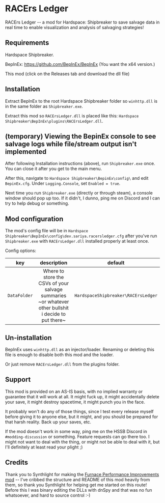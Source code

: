 ﻿# RACErs Ledger

RACErs Ledger -- a mod for Hardspace: Shipbreaker to save salvage data in real time to enable visualization and analysis of salvaging strategies! 

## Requirements

Hardspace Shipbreaker.

BepInEx: https://github.com/BepInEx/BepInEx (You want the x64 version.)

This mod (click on the Releases tab and download the dll file)

## Installation

Extract BepInEx to the root Hardspace Shipbreaker folder so `winhttp.dll` is in the same folder as `Shipbreaker.exe`.

Extract this mod so `RACErsLedger.dll` is placed like this: `Hardspace Shipbreaker\BepInEx\plugins\RACErsLedger.dll`.

## (temporary) Viewing the BepinEx console to see salvage logs while file/stream output isn't implemented

After following Installation instructions (above), run `Shipbreaker.exe` once. You can close it after you get to the main menu.

After this, navigate to `Hardspace Shipbreaker\BepinEx\config\` and edit `BepinEx.cfg`. Under `Logging.Console`, set `Enabled = true`.

Next time you run `Shipbreaker.exe` (directly or through steam), a console window should pop up too. If it didn't, I dunno, ping me on Discord and I can try to help debug or something.

## Mod configuration
The mod's config file will be in `Hardspace Shipbreaker\BepInEx\config\dev.sariya.racersledger.cfg` after you've run `Shipbreaker.exe` with `RACErsLedger.dll` installed properly at least once. 

Config options:

|      key     |                                              description                                             | default                             |
|:------------:|:----------------------------------------------------------------------------------------------------:|-------------------------------------|
| `DataFolder` | Where to store the CSVs of your salvage summaries ~or whatever other bullshit i decide to put there~ | `HardspaceShipbreaker\RACErsLedger` |

## Un-installation

BepInEx uses `winhttp.dll` as an injector/loader. Renaming or deleting this file is enough to disable both this mod and the loader.

Or just remove `RACErsLedger.dll` from the plugins folder.

## Support

This mod is provided on an AS-IS basis, with no implied warranty or guarantee that it will work at all. It might fuck up, it might accidentally delete your save, it might destroy spacetime, it might punch you in the face. 

It probably won't do any of those things, since I test every release myself before giving it to anyone else, but it might, and you should be prepared for that harsh reality. Back up your saves, etc.

If the mod doesn't work in some way, ping me on the HSSB Discord in `#modding-discussion` or something. Feature requests can go there too. I might not want to deal with the thing, or might not be able to deal with it, but I'll 
definitely at least read your plight ;)

## Credits

Thank you to Synthlight for making the [Furnace Performance Improvements mod](https://github.com/Synthlight/Hardspace-Shipbreaker-Furnace-Performance-Improvement-Mod) -- 
I've cribbed the structure and README of this mod heavily from them, so thank you Synthlight for helping get me started on this route!
Before this I was binary editing the DLLs with dnSpy and that was no fun whatsoever, and hard to source control :-)